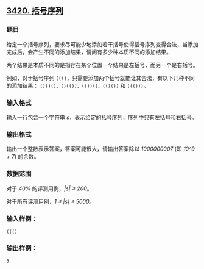 ## [3420. 括号序列](https://www.acwing.com/problem/content/3423/)

### 题目

给定一个括号序列，要求尽可能少地添加若干括号使得括号序列变得合法，当添加完成后，会产生不同的添加结果，请问有多少种本质不同的添加结果。

两个结果是本质不同的是指存在某个位置一个结果是左括号，而另一个是右括号。

例如，对于括号序列 `((()`，只需要添加两个括号就能让其合法，有以下几种不同的添加结果： `()()()、()(())、(())()、(()())` 和 `((()))`。

### 输入格式

输入一行包含一个字符串 *s*，表示给定的括号序列，序列中只有左括号和右括号。

### 输出格式

输出一个整数表示答案，答案可能很大，请输出答案除以 *1000000007* (即 *10^9 + 7*) 的余数。

### 数据范围

对于 *40%* 的评测用例，*|s| ≤ 200*。

对于所有评测用例，*1 ≤ |s| ≤ 5000*。

### 输入样例：

```
((()
```

### 输出样例：

```
5
```
